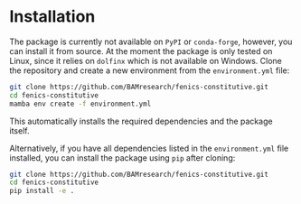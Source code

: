 # Installation

The package is currently not available on `PyPI` or `conda-forge`, however, you can install it from source. At the moment the package is only tested on Linux, since it relies on `dolfinx` which is not available on Windows.
Clone the repository and create a new environment from the `environment.yml` file:

```bash
git clone https://github.com/BAMresearch/fenics-constitutive.git
cd fenics-constitutive
mamba env create -f environment.yml
```
This automatically installs the required dependencies and the package itself.

Alternatively, if you have all dependencies listed in the `environment.yml` file installed, you can install the package using `pip` after cloning:

```bash
git clone https://github.com/BAMresearch/fenics-constitutive.git
cd fenics-constitutive
pip install -e .
```